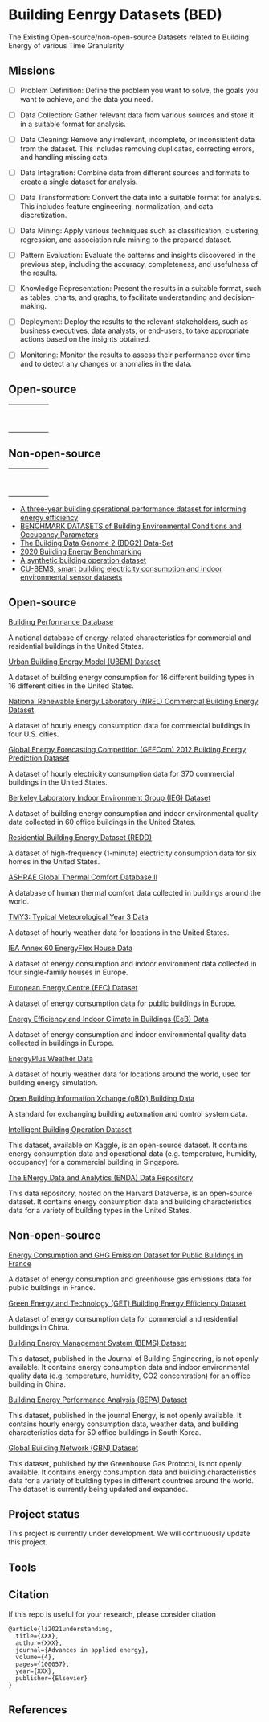 # Building Eenrgy Datasets (BED)
The Existing Open-source/non-open-source Datasets related to Building Energy of various Time Granularity



## Missions

- [ ] Problem Definition: Define the problem you want to solve, the goals you want to achieve, and the data you need.
- [ ] Data Collection: Gather relevant data from various sources and store it in a suitable format for analysis.
- [ ] Data Cleaning: Remove any irrelevant, incomplete, or inconsistent data from the dataset. This includes removing duplicates, correcting errors, and handling missing data.
- [ ] Data Integration: Combine data from different sources and formats to create a single dataset for analysis.
- [ ] Data Transformation: Convert the data into a suitable format for analysis. This includes feature engineering, normalization, and data discretization.
- [ ] Data Mining: Apply various techniques such as classification, clustering, regression, and association rule mining to the prepared dataset.
- [ ] Pattern Evaluation: Evaluate the patterns and insights discovered in the previous step, including the accuracy, completeness, and usefulness of the results.
- [ ] Knowledge Representation: Present the results in a suitable format, such as tables, charts, and graphs, to facilitate understanding and decision-making.
- [ ] Deployment: Deploy the results to the relevant stakeholders, such as business executives, data analysts, or end-users, to take appropriate actions based on the insights obtained.
- [ ] Monitoring: Monitor the results to assess their performance over time and to detect any changes or anomalies in the data.



## Open-source

|      |      |      |      |      |
| ---- | ---- | ---- | ---- | ---- |
|      |      |      |      |      |
|      |      |      |      |      |
|      |      |      |      |      |
|      |      |      |      |      |
|      |      |      |      |      |
|      |      |      |      |      |
|      |      |      |      |      |
|      |      |      |      |      |
|      |      |      |      |      |



## Non-open-source

|      |      |      |      |      |
| ---- | ---- | ---- | ---- | ---- |
|      |      |      |      |      |
|      |      |      |      |      |
|      |      |      |      |      |
|      |      |      |      |      |
|      |      |      |      |      |
|      |      |      |      |      |
|      |      |      |      |      |
|      |      |      |      |      |
|      |      |      |      |      |



- [A three-year building operational performance dataset for informing energy efficiency](https://datadryad.org/stash/dataset/doi:10.7941/D1N33Q)
- [BENCHMARK DATASETS of Building Environmental Conditions and Occupancy Parameters](https://bbd.labworks.org/ds/bbd/dryad)
- [The Building Data Genome 2 (BDG2) Data-Set](https://github.com/buds-lab/building-data-genome-project-2)
- [2020 Building Energy Benchmarking](https://data.seattle.gov/dataset/2020-Building-Energy-Benchmarking/auez-gz8p/data)
- [A synthetic building operation dataset](https://lbnl-eta.github.io/AlphaBuilding-SyntheticDataset)
- [CU-BEMS, smart building electricity consumption and indoor environmental sensor datasets](https://sgrudata.github.io/)





## Open-source

[Building Performance Database](https://bpd.lbl.gov/)

A national database of energy-related characteristics for commercial and residential buildings in the United States.

[Urban Building Energy Model (UBEM) Dataset](https://www.energy.gov/eere/buildings/downloads/urban-building-energy-model-ubem-dataset) 

A dataset of building energy consumption for 16 different building types in 16 different cities in the United States.

[National Renewable Energy Laboratory (NREL) Commercial Building Energy Dataset](https://www.nrel.gov/docs/fy18osti/69258.pdf)

A dataset of hourly energy consumption data for commercial buildings in four U.S. cities.

[Global Energy Forecasting Competition (GEFCom) 2012 Building Energy Prediction Dataset](https://www.drivendata.org/competitions/16/competition-gefcom-2012/)

A dataset of hourly electricity consumption data for 370 commercial buildings in the United States.

[Berkeley Laboratory Indoor Environment Group (IEG) Dataset](https://indoor.lbl.gov/data/)

A dataset of building energy consumption and indoor environmental quality data collected in 60 office buildings in the United States.

[Residential Building Energy Dataset (REDD)](https://redd.lbl.gov/)

A dataset of high-frequency (1-minute) electricity consumption data for six homes in the United States.

[ASHRAE Global Thermal Comfort Database II](https://www.ashrae.org/technical-resources/global-thermal-comfort-database-ii)

A database of human thermal comfort data collected in buildings around the world.

[TMY3: Typical Meteorological Year 3 Data](https://rredc.nrel.gov/solar/old_data/nsrdb/1991-2020/tmy3/)

A dataset of hourly weather data for locations in the United States.

[IEA Annex 60 EnergyFlex House Data](https://annex60.iea-ebc.org/index.php?id=house_data) 

A dataset of energy consumption and indoor environment data collected in four single-family houses in Europe.

[European Energy Centre (EEC) Dataset](https://data.europa.eu/data/datasets/european-energy-centre)

A dataset of energy consumption data for public buildings in Europe.

[Energy Efficiency and Indoor Climate in Buildings (EeB) Data](https://data.europa.eu/data/datasets/energy-efficiency-and-indoor-climate-in-buildings-eeb)

A dataset of energy consumption and indoor environmental quality data collected in buildings in Europe.

[EnergyPlus Weather Data](https://energyplus.net/weather)

A dataset of hourly weather data for locations around the world, used for building energy simulation.

[Open Building Information Xchange (oBIX) Building Data](https://www.obix.org/)

A standard for exchanging building automation and control system data.

[Intelligent Building Operation Dataset](https://www.kaggle.com/fanbyprinciple/intelligent-building-operation-dataset)

This dataset, available on Kaggle, is an open-source dataset. It contains energy consumption data and operational data (e.g. temperature, humidity, occupancy) for a commercial building in Singapore.

[The ENergy Data and Analytics (ENDA) Data Repository](https://dataverse.harvard.edu/dataverse/ENDA)

This data repository, hosted on the Harvard Dataverse, is an open-source dataset. It contains energy consumption data and building characteristics data for a variety of building types in the United States.



## Non-open-source

[Energy Consumption and GHG Emission Dataset for Public Buildings in France](https://www.data.gouv.fr/en/datasets/consommations-energetiques-et-emissions-de-ges-des-batiments-publics/)

A dataset of energy consumption and greenhouse gas emissions data for public buildings in France.

[Green Energy and Technology (GET) Building Energy Efficiency Dataset](https://www.springer.com/gp/book/9789811085053)

A dataset of energy consumption data for commercial and residential buildings in China.

[Building Energy Management System (BEMS) Dataset](https://www.sciencedirect.com/science/article/pii/S2352340918311914)

This dataset, published in the Journal of Building Engineering, is not openly available. It contains energy consumption data and indoor environmental quality data (e.g. temperature, humidity, CO2 concentration) for an office building in China.

[Building Energy Performance Analysis (BEPA) Dataset](https://www.sciencedirect.com/science/article/pii/S0360132317301109)

This dataset, published in the journal Energy, is not openly available. It contains hourly energy consumption data, weather data, and building characteristics data for 50 office buildings in South Korea.

[Global Building Network (GBN) Dataset](https://www.ghgprotocol.org/standards/buildings/standard-resources/global-building-network-dataset)

This dataset, published by the Greenhouse Gas Protocol, is not openly available. It contains energy consumption data and building characteristics data for a variety of building types in different countries around the world. The dataset is currently being updated and expanded.



## Project status

This project is currently under development. We will continuously update this project.





## Tools





## Citation

If this repo is useful for your research, please consider citation

```
@article{li2021understanding,
  title={XXX},
  author={XXX},
  journal={Advances in applied energy},
  volume={4},
  pages={100057},
  year={XXX},
  publisher={Elsevier}
}
```

## References



## 
